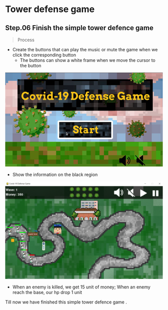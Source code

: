 # Tower defense game 

Step.06 Finish the simple tower defence game
-----
>Process
* Create the buttons that can play the music or mute the game when we click the corresponding button
  * The buttons can show a white frame when we move the cursor to the button

![image](N96104250_Lab07/images/result_00.PNG)

* Show the information on the black region

![image](N96104250_Lab07/images/result_02.PNG)

* When an enemy is killed, we get 15 unit of money; When an enemy reach the base, our hp drop 1 unit

Till now we have finished this simple tower defence game .
